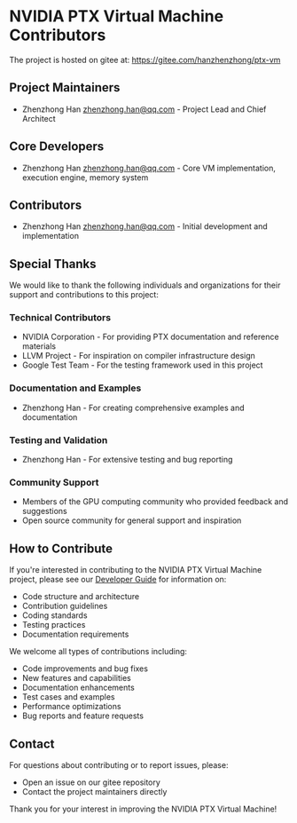 # NVIDIA PTX Virtual Machine Contributors

The project is hosted on gitee at: https://gitee.com/hanzhenzhong/ptx-vm

## Project Maintainers
- Zhenzhong Han <zhenzhong.han@qq.com> - Project Lead and Chief Architect

## Core Developers
- Zhenzhong Han <zhenzhong.han@qq.com> - Core VM implementation, execution engine, memory system

## Contributors
- Zhenzhong Han <zhenzhong.han@qq.com> - Initial development and implementation

## Special Thanks
We would like to thank the following individuals and organizations for their support and contributions to this project:

### Technical Contributors
- NVIDIA Corporation - For providing PTX documentation and reference materials
- LLVM Project - For inspiration on compiler infrastructure design
- Google Test Team - For the testing framework used in this project

### Documentation and Examples
- Zhenzhong Han - For creating comprehensive examples and documentation

### Testing and Validation
- Zhenzhong Han - For extensive testing and bug reporting

### Community Support
- Members of the GPU computing community who provided feedback and suggestions
- Open source community for general support and inspiration

## How to Contribute
If you're interested in contributing to the NVIDIA PTX Virtual Machine project, please see our [Developer Guide](docs/developer_guide.md) for information on:

- Code structure and architecture
- Contribution guidelines
- Coding standards
- Testing practices
- Documentation requirements

We welcome all types of contributions including:
- Code improvements and bug fixes
- New features and capabilities
- Documentation enhancements
- Test cases and examples
- Performance optimizations
- Bug reports and feature requests

## Contact
For questions about contributing or to report issues, please:
- Open an issue on our gitee repository
- Contact the project maintainers directly

Thank you for your interest in improving the NVIDIA PTX Virtual Machine!